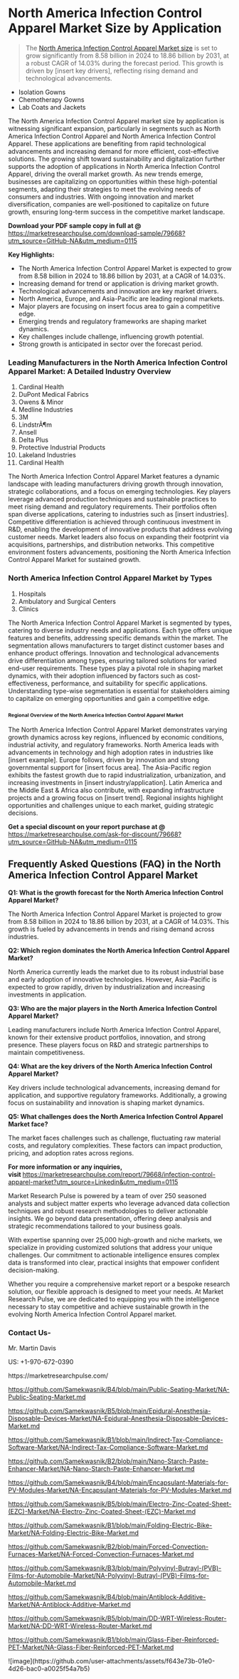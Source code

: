 <h1>North America Infection Control Apparel Market&nbsp;Size by Application</h1><blockquote><p>The <a href="https://marketresearchpulse.com/download-sample/79668?utm_source=GitHub-NA&amp;utm_medium=0115">North America Infection Control Apparel Market size</a> is set to grow significantly from 8.58 billion in 2024 to 18.86 billion by 2031, at a robust CAGR of 14.03% during the forecast period. This growth is driven by [insert key drivers], reflecting rising demand and technological advancements.</p></blockquote><ul><li>Isolation Gowns<li> Chemotherapy Gowns<li> Lab Coats and Jackets</li></ul><p>The North America Infection Control Apparel market size by application is witnessing significant expansion, particularly in segments such as North America Infection Control Apparel and North America Infection Control Apparel. These applications are benefiting from rapid technological advancements and increasing demand for more efficient, cost-effective solutions. The growing shift toward sustainability and digitalization further supports the adoption of applications in North America Infection Control Apparel, driving the overall market growth. As new trends emerge, businesses are capitalizing on opportunities within these high-potential segments, adapting their strategies to meet the evolving needs of consumers and industries. With ongoing innovation and market diversification, companies are well-positioned to capitalize on future growth, ensuring long-term success in the competitive market landscape.</p><p><strong>Download your PDF sample copy in full at @ </strong><a href="https://marketresearchpulse.com/download-sample/79668?utm_source=GitHub-NA&amp;utm_medium=0115">https://marketresearchpulse.com/download-sample/79668?utm_source=GitHub-NA&amp;utm_medium=0115</a></p><p><strong>Key Highlights: </strong></p><ul><li>The North America Infection Control Apparel Market is expected to grow from 8.58 billion in 2024 to 18.86 billion by 2031, at a CAGR of 14.03%.</li><li>Increasing demand for trend or application is driving market growth.</li><li>Technological advancements and innovation are key market drivers.</li><li>North America, Europe, and Asia-Pacific are leading regional markets.</li><li>Major players are focusing on insert focus area to gain a competitive edge.</li><li>Emerging trends and regulatory frameworks are shaping market dynamics.</li><li>Key challenges include challenge, influencing growth potential.</li><li>Strong growth is anticipated in sector over the forecast period.</li></ul><h3>Leading Manufacturers in the North America Infection Control Apparel Market: A Detailed Industry Overview</h3><ol><li>Cardinal Health</li><li>DuPont Medical Fabrics</li><li>Owens & Minor</li><li>Medline Industries</li><li>3M</li><li>LindstrÃ¶m</li><li>Ansell</li><li>Delta Plus</li><li>Protective Industrial Products</li><li>Lakeland Industries</li><li>Cardinal Health</li></ol><div class="flex max-w-full flex-col flex-grow"><div class="min-h-8 text-message flex w-full flex-col items-end gap-2 whitespace-normal break-words [.text-message+&amp;]:mt-5" dir="auto" data-message-author-role="assistant" data-message-id="fd8432e4-4910-450d-b182-61b7bfb0a01f" data-message-model-slug="gpt-4o"><div class="flex w-full flex-col gap-1 empty:hidden first:pt-[3px]"><div class="markdown prose w-full break-words dark:prose-invert light"><p>The North America Infection Control Apparel Market features a dynamic landscape with leading manufacturers driving growth through innovation, strategic collaborations, and a focus on emerging technologies. Key players leverage advanced production techniques and sustainable practices to meet rising demand and regulatory requirements. Their portfolios often span diverse applications, catering to industries such as [insert industries]. Competitive differentiation is achieved through continuous investment in R&amp;D, enabling the development of innovative products that address evolving customer needs. Market leaders also focus on expanding their footprint via acquisitions, partnerships, and distribution networks. This competitive environment fosters advancements, positioning the North America Infection Control Apparel Market for sustained growth.</p></div></div></div></div><h3>North America Infection Control Apparel Market by Types</h3><ol><li>Hospitals<li> Ambulatory and Surgical Centers<li> Clinics</li></ol><div class="flex max-w-full flex-col flex-grow"><div class="min-h-8 text-message flex w-full flex-col items-end gap-2 whitespace-normal break-words [.text-message+&amp;]:mt-5" dir="auto" data-message-author-role="assistant" data-message-id="084470be-0bb7-4664-bddf-5156b4f41249" data-message-model-slug="gpt-4o-mini"><div class="flex w-full flex-col gap-1 empty:hidden first:pt-[3px]"><div class="markdown prose w-full break-words dark:prose-invert light"><p>The North America Infection Control Apparel Market is segmented by types, catering to diverse industry needs and applications. Each type offers unique features and benefits, addressing specific demands within the market. The segmentation allows manufacturers to target distinct customer bases and enhance product offerings. Innovation and technological advancements drive differentiation among types, ensuring tailored solutions for varied end-user requirements. These types play a pivotal role in shaping market dynamics, with their adoption influenced by factors such as cost-effectiveness, performance, and suitability for specific applications. Understanding type-wise segmentation is essential for stakeholders aiming to capitalize on emerging opportunities and gain a competitive edge.</p></div></div></div></div><h3><span style="font-size: 11px;">Regional Overview of the North America Infection Control Apparel Market</span></h3><div class="flex max-w-full flex-col flex-grow"><div class="min-h-8 text-message flex w-full flex-col items-end gap-2 whitespace-normal break-words [.text-message+&amp;]:mt-5" dir="auto" data-message-author-role="assistant" data-message-id="e9038762-ce64-4e30-91c9-9bd413514231" data-message-model-slug="gpt-4o-mini"><div class="flex w-full flex-col gap-1 empty:hidden first:pt-[3px]"><div class="markdown prose w-full break-words dark:prose-invert light"><p>The North America Infection Control Apparel Market demonstrates varying growth dynamics across key regions, influenced by economic conditions, industrial activity, and regulatory frameworks. North America leads with advancements in technology and high adoption rates in industries like [insert example]. Europe follows, driven by innovation and strong governmental support for [insert focus area]. The Asia-Pacific region exhibits the fastest growth due to rapid industrialization, urbanization, and increasing investments in [insert industry/application]. Latin America and the Middle East &amp; Africa also contribute, with expanding infrastructure projects and a growing focus on [insert trend]. Regional insights highlight opportunities and challenges unique to each market, guiding strategic decisions.</p></div></div></div></div><p><strong>Get a special discount on your report purchase at @ </strong><a href="https://marketresearchpulse.com/ask-for-discount/79668?utm_source=GitHub-NA&amp;utm_medium=0115">https://marketresearchpulse.com/ask-for-discount/79668?utm_source=GitHub-NA&amp;utm_medium=0115</a></p><h2>Frequently Asked Questions (FAQ) in the North America Infection Control Apparel Market</h2><p><strong>Q1: What is the growth forecast for the North America Infection Control Apparel Market?</strong></p><p>The North America Infection Control Apparel Market is projected to grow from 8.58 billion in 2024 to 18.86 billion by 2031, at a CAGR of 14.03%. This growth is fueled by advancements in trends and rising demand across industries.</p><p><strong>Q2: Which region dominates the North America Infection Control Apparel Market?</strong></p><p>North America currently leads the market due to its robust industrial base and early adoption of innovative technologies. However, Asia-Pacific is expected to grow rapidly, driven by industrialization and increasing investments in application.</p><p><strong>Q3: Who are the major players in the North America Infection Control Apparel Market?</strong></p><p>Leading manufacturers include North America Infection Control Apparel, known for their extensive product portfolios, innovation, and strong presence. These players focus on R&amp;D and strategic partnerships to maintain competitiveness.</p><p><strong>Q4: What are the key drivers of the North America Infection Control Apparel Market?</strong></p><p>Key drivers include technological advancements, increasing demand for application, and supportive regulatory frameworks. Additionally, a growing focus on sustainability and innovation is shaping market dynamics.</p><p><strong>Q5: What challenges does the North America Infection Control Apparel Market face?</strong></p><p>The market faces challenges such as challenge, fluctuating raw material costs, and regulatory complexities. These factors can impact production, pricing, and adoption rates across regions.</p><p><strong>For more information or any inquiries, visit&nbsp;</strong><a href="https://marketresearchpulse.com/report/79668/infection-control-apparel-market?utm_source=Linkedin&utm_medium=0115">https://marketresearchpulse.com/report/79668/infection-control-apparel-market?utm_source=Linkedin&utm_medium=0115</a></p><p>Market Research Pulse is powered by a team of over 250 seasoned analysts and subject matter experts who leverage advanced data collection techniques and robust research methodologies to deliver actionable insights. We go beyond data presentation, offering deep analysis and strategic recommendations tailored to your business goals.</p><p>With expertise spanning over 25,000 high-growth and niche markets, we specialize in providing customized solutions that address your unique challenges. Our commitment to actionable intelligence ensures complex data is transformed into clear, practical insights that empower confident decision-making.</p><p>Whether you require a comprehensive market report or a bespoke research solution, our flexible approach is designed to meet your needs. At Market Research Pulse, we are dedicated to equipping you with the intelligence necessary to stay competitive and achieve sustainable growth in the evolving North America Infection Control Apparel market.</p><h3><strong>Contact Us-</strong></h3><p>Mr. Martin Davis</p><p>US: +1-970-672-0390</p><p>https://marketresearchpulse.com/</p><p><a href="https://github.com/Samekwasnik/B4/blob/main/Public-Seating-Market/NA-Public-Seating-Market.md">https://github.com/Samekwasnik/B4/blob/main/Public-Seating-Market/NA-Public-Seating-Market.md</a></p><p><a href="https://github.com/Samekwasnik/B5/blob/main/Epidural-Anesthesia-Disposable-Devices-Market/NA-Epidural-Anesthesia-Disposable-Devices-Market.md">https://github.com/Samekwasnik/B5/blob/main/Epidural-Anesthesia-Disposable-Devices-Market/NA-Epidural-Anesthesia-Disposable-Devices-Market.md</a></p><p><a href="https://github.com/Samekwasnik/B1/blob/main/Indirect-Tax-Compliance-Software-Market/NA-Indirect-Tax-Compliance-Software-Market.md">https://github.com/Samekwasnik/B1/blob/main/Indirect-Tax-Compliance-Software-Market/NA-Indirect-Tax-Compliance-Software-Market.md</a></p><p><a href="https://github.com/Samekwasnik/B2/blob/main/Nano-Starch-Paste-Enhancer-Market/NA-Nano-Starch-Paste-Enhancer-Market.md">https://github.com/Samekwasnik/B2/blob/main/Nano-Starch-Paste-Enhancer-Market/NA-Nano-Starch-Paste-Enhancer-Market.md</a></p><p><a href="https://github.com/Samekwasnik/B4/blob/main/Encapsulant-Materials-for-PV-Modules-Market/NA-Encapsulant-Materials-for-PV-Modules-Market.md">https://github.com/Samekwasnik/B4/blob/main/Encapsulant-Materials-for-PV-Modules-Market/NA-Encapsulant-Materials-for-PV-Modules-Market.md</a></p><p><a href="https://github.com/Samekwasnik/B5/blob/main/Electro-Zinc-Coated-Sheet-(EZC)-Market/NA-Electro-Zinc-Coated-Sheet-(EZC)-Market.md">https://github.com/Samekwasnik/B5/blob/main/Electro-Zinc-Coated-Sheet-(EZC)-Market/NA-Electro-Zinc-Coated-Sheet-(EZC)-Market.md</a></p><p><a href="https://github.com/Samekwasnik/B1/blob/main/Folding-Electric-Bike-Market/NA-Folding-Electric-Bike-Market.md">https://github.com/Samekwasnik/B1/blob/main/Folding-Electric-Bike-Market/NA-Folding-Electric-Bike-Market.md</a></p><p><a href="https://github.com/Samekwasnik/B2/blob/main/Forced-Convection-Furnaces-Market/NA-Forced-Convection-Furnaces-Market.md">https://github.com/Samekwasnik/B2/blob/main/Forced-Convection-Furnaces-Market/NA-Forced-Convection-Furnaces-Market.md</a></p><p><a href="https://github.com/Samekwasnik/B3/blob/main/Polyvinyl-Butrayl-(PVB)-Films-for-Automobile-Market/NA-Polyvinyl-Butrayl-(PVB)-Films-for-Automobile-Market.md">https://github.com/Samekwasnik/B3/blob/main/Polyvinyl-Butrayl-(PVB)-Films-for-Automobile-Market/NA-Polyvinyl-Butrayl-(PVB)-Films-for-Automobile-Market.md</a></p><p><a href="https://github.com/Samekwasnik/B4/blob/main/Antiblock-Additive-Market/NA-Antiblock-Additive-Market.md">https://github.com/Samekwasnik/B4/blob/main/Antiblock-Additive-Market/NA-Antiblock-Additive-Market.md</a></p><p><a href="https://github.com/Samekwasnik/B5/blob/main/DD-WRT-Wireless-Router-Market/NA-DD-WRT-Wireless-Router-Market.md">https://github.com/Samekwasnik/B5/blob/main/DD-WRT-Wireless-Router-Market/NA-DD-WRT-Wireless-Router-Market.md</a></p><p><a href="https://github.com/Samekwasnik/B1/blob/main/Glass-Fiber-Reinforced-PET-Market/NA-Glass-Fiber-Reinforced-PET-Market.md">https://github.com/Samekwasnik/B1/blob/main/Glass-Fiber-Reinforced-PET-Market/NA-Glass-Fiber-Reinforced-PET-Market.md</a></p>
![image](https://github.com/user-attachments/assets/f643e73b-01e0-4d26-bac0-a0025f54a7b5)
